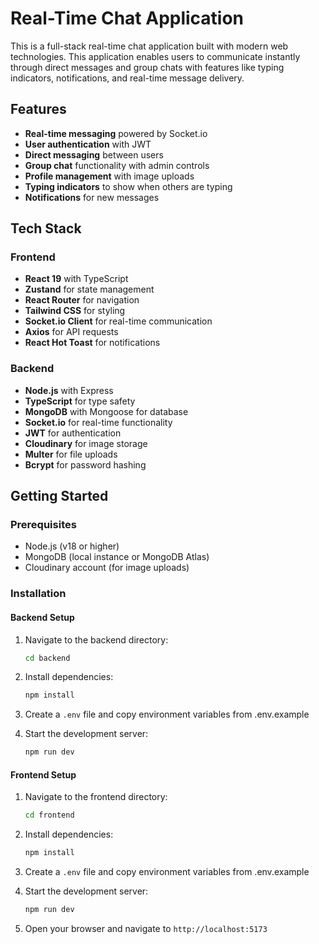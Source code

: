 # Real-Time Chat Application

This is a full-stack real-time chat application built with modern web technologies. This application enables users to communicate instantly through direct messages and group chats with features like typing indicators, notifications, and real-time message delivery.

## Features

- **Real-time messaging** powered by Socket.io
- **User authentication** with JWT
- **Direct messaging** between users
- **Group chat** functionality with admin controls
- **Profile management** with image uploads
- **Typing indicators** to show when others are typing
- **Notifications** for new messages

## Tech Stack

### Frontend

- **React 19** with TypeScript
- **Zustand** for state management
- **React Router** for navigation
- **Tailwind CSS** for styling
- **Socket.io Client** for real-time communication
- **Axios** for API requests
- **React Hot Toast** for notifications

### Backend

- **Node.js** with Express
- **TypeScript** for type safety
- **MongoDB** with Mongoose for database
- **Socket.io** for real-time functionality
- **JWT** for authentication
- **Cloudinary** for image storage
- **Multer** for file uploads
- **Bcrypt** for password hashing

## Getting Started

### Prerequisites

- Node.js (v18 or higher)
- MongoDB (local instance or MongoDB Atlas)
- Cloudinary account (for image uploads)

### Installation

#### Backend Setup

1. Navigate to the backend directory:

   ```bash
   cd backend
   ```

2. Install dependencies:

   ```bash
   npm install
   ```

3. Create a `.env` file and copy environment variables from .env.example
4. Start the development server:
   ```bash
   npm run dev
   ```

#### Frontend Setup

1. Navigate to the frontend directory:

   ```bash
   cd frontend
   ```

2. Install dependencies:

   ```bash
   npm install
   ```

3. Create a `.env` file and copy environment variables from .env.example

4. Start the development server:

   ```bash
   npm run dev
   ```

5. Open your browser and navigate to `http://localhost:5173`